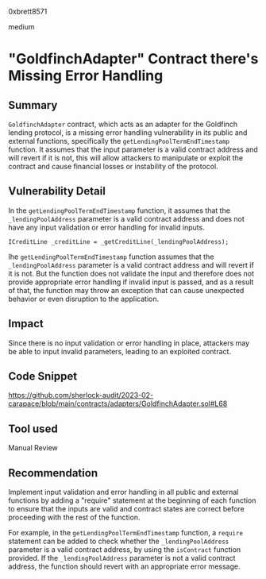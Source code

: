 0xbrett8571

medium

# "GoldfinchAdapter" Contract there's Missing Error Handling

## Summary
`GoldfinchAdapter` contract, which acts as an adapter for the Goldfinch lending protocol, is a missing error handling vulnerability in its public and external functions, specifically the `getLendingPoolTermEndTimestamp` function. It assumes that the input parameter is a valid contract address and will revert if it is not, this will allow attackers to manipulate or exploit the contract and cause financial losses or instability of the protocol.

## Vulnerability Detail
In the `getLendingPoolTermEndTimestamp` function, it assumes that the `_lendingPoolAddress` parameter is a valid contract address and does not have any input validation or error handling for invalid inputs.
```solidity
ICreditLine _creditLine = _getCreditLine(_lendingPoolAddress);
```
Ihe `getLendingPoolTermEndTimestamp` function assumes that the `_lendingPoolAddress` parameter is a valid contract address and will revert if it is not. But the function does not validate the input and therefore does not provide appropriate error handling if invalid input is passed, and as a result of that, the function may throw an exception that can cause unexpected behavior or even disruption to the application.

## Impact
Since there is no input validation or error handling in place, attackers may be able to input invalid parameters, leading to an exploited contract.

## Code Snippet
https://github.com/sherlock-audit/2023-02-carapace/blob/main/contracts/adapters/GoldfinchAdapter.sol#L68

## Tool used

Manual Review

## Recommendation
Implement input validation and error handling in all public and external functions by adding a "require" statement at the beginning of each function to ensure that the inputs are valid and contract states are correct before proceeding with the rest of the function.

For example, in the `getLendingPoolTermEndTimestamp` function, a `require` statement can be added to check whether the `_lendingPoolAddress` parameter is a valid contract address, by using the `isContract` function provided. If the `_lendingPoolAddress` parameter is not a valid contract address, the function should revert with an appropriate error message.
